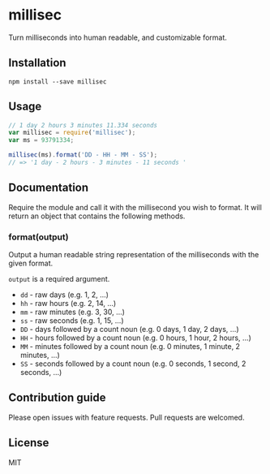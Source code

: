 # millisec

Turn milliseconds into human readable, and customizable format.

## Installation

    npm install --save millisec

## Usage

```js
// 1 day 2 hours 3 minutes 11.334 seconds
var millisec = require('millisec');
var ms = 93791334;

millisec(ms).format('DD - HH - MM - SS');
// => '1 day - 2 hours - 3 minutes - 11 seconds '
```

## Documentation

Require the module and call it with the millisecond you wish to format. It will
return an object that contains the following methods.

### format(output)

Output a human readable string representation of the milliseconds with the
given format.

`output` is a required argument.

* `dd` - raw days (e.g. 1, 2, ...)
* `hh` - raw hours (e.g. 2, 14, ...)
* `mm` - raw minutes (e.g. 3, 30, ...)
* `ss` - raw seconds (e.g. 1, 15, ...)
* `DD` - days followed by a count noun (e.g. 0 days, 1 day, 2 days, ...)
* `HH` - hours followed by a count noun (e.g. 0 hours, 1 hour, 2 hours, ...)
* `MM` - minutes followed by a count noun (e.g. 0 minutes, 1 minute, 2 minutes,
  ...)
* `SS` - seconds followed by a count noun (e.g. 0 seconds, 1 second, 2 seconds,
  ...)

## Contribution guide

Please open issues with feature requests. Pull requests are welcomed.

## License

MIT
